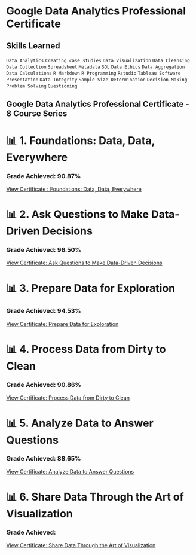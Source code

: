 # Google Data Analytics Professional Certificate
## Skills Learned

`Data Analytics` `Creating case studies` `Data Visualization` `Data Cleansing` `Data Collection` `Spreadsheet` `Metadata` `SQL` `Data Ethics` `Data Aggregation` `Data Calculations` `R Markdown` `R Programming` `Rstudio` `Tableau Software` `Presentation` `Data Integrity` `Sample Size Determination` `Decision-Making` `Problem Solving` `Questioning` 

## Google Data Analytics Professional Certificate - 8 Course Series

# 📊 1. Foundations: Data, Data, Everywhere
### Grade Achieved: 90.87%
[View Certificate : Foundations: Data, Data, Everywhere](https://coursera.org/share/bb1a15e93122196b6b50b2bb7ff95381)

# 📊 2. Ask Questions to Make Data-Driven Decisions
### Grade Achieved: 96.50%
[View Certificate: Ask Questions to Make Data-Driven Decisions](https://coursera.org/share/863c45f74872fc910e670d41a035d85f)

# 📊 3. Prepare Data for Exploration
### Grade Achieved: 94.53%
[View Certificate: Prepare Data for Exploration](https://coursera.org/share/34ae81c5858523837a2c7ee05e2a6aac)

# 📊 4. Process Data from Dirty to Clean
### Grade Achieved: 90.86%
[View Certificate: Process Data from Dirty to Clean](https://coursera.org/share/6e26d73dbb56c5bd082721df5e1532ae)

# 📊 5. Analyze Data to Answer Questions
### Grade Achieved: 88.65%
[View Certificate: Analyze Data to Answer Questions](https://coursera.org/share/d28a0af5a58d85bc51e1e95594facd2c)

# 📊 6. Share Data Through the Art of Visualization
### Grade Achieved: 
[View Certificate:  Share Data Through the Art of Visualization]()



